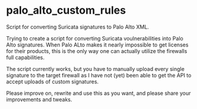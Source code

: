 # palo_alto_custom_rules
Script for converting Suricata signatures to Palo Alto XML.


Trying to create a script for converting Suricata voulnerabilities into Palo Alto signatures. 
When Palo ALto makes it nearly impossible to get licenses for their products, this is the only way one can actually utilize the firewalls full capabilities. 

The script currently works, but you have to manually upload every single signature to the target firewall as I have not (yet) been able to get the API to accept uploads of custom signatures. 

Please improve on, rewrite and use this as you want, and please share your improvements and tweaks. 


